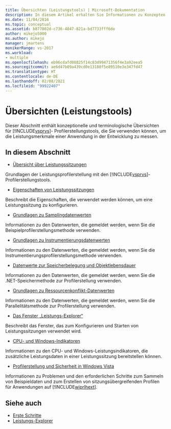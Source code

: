 ```yaml
---
title: Übersichten (Leistungstools) | Microsoft-Dokumentation
description: In diesem Artikel erhalten Sie Informationen zu Konzepten und Terminologie für die Profilerstellungstools in Visual Studio. Verwenden Sie die Informationen, um die Leistungsmerkmale einer Anwendung während ihrer Entwicklung zu messen.
ms.date: 11/04/2016
ms.topic: conceptual
ms.assetid: b877802d-c736-4047-821a-bd7733fff6de
author: mikejo5000
ms.author: mikejo
manager: jmartens
monikerRange: vs-2017
ms.workload:
- multiple
ms.openlocfilehash: eb96cdafd08825f14c83d99471356f4e3a92eea5
ms.sourcegitcommit: ae6d47b09a439cd0e13180f5e89510e3e347fd47
ms.translationtype: HT
ms.contentlocale: de-DE
ms.lasthandoff: 02/08/2021
ms.locfileid: "99922407"
---
```

# <a name="overviews-performance-tools"></a>Übersichten (Leistungstools)
Dieser Abschnitt enthält konzeptionelle und terminologische Übersichten für [!INCLUDE[vsprvs](../code-quality/includes/vsprvs_md.md)]- Profilerstellungstools, die Sie verwenden können, um die Leistungsmerkmale einer Anwendung in der Entwicklung zu messen.

## <a name="in-this-section"></a>In diesem Abschnitt
- [Übersicht über Leistungssitzungen](../profiling/performance-session-overview.md)

 Grundlagen der Leistungsprofilerstellung mit den [!INCLUDE[vsprvs](../code-quality/includes/vsprvs_md.md)]-Profilerstellungstools.

- [Eigenschaften von Leistungssitzungen](../profiling/performance-session-properties.md)

 Beschreibt die Eigenschaften, die verwendet werden können, um eine Leistungssitzung zu konfigurieren.

- [Grundlagen zu Samplingdatenwerten](../profiling/understanding-sampling-data-values.md)

 Informationen zu den Datenwerten, die gemeldet werden, wenn Sie die Beispielprofilerstellungsmethode verwenden.

- [Grundlagen zu Instrumentierungsdatenwerten](../profiling/understanding-instrumentation-data-values.md)

 Informationen zu den Datenwerten, die gemeldet werden, wenn Sie die Instrumentierungsprofilerstellungsmethode verwenden.

- [Datenwerte zur Speicherbelegung und Objektlebensdauer](../profiling/understanding-memory-allocation-and-object-lifetime-data-values.md)

 Informationen zu den Datenwerten, die gemeldet werden, wenn Sie die .NET-Speichermethode zur Profilerstellung verwenden.

- [Grundlagen zu Ressourcenkonflikt-Datenwerten](../profiling/understanding-resource-contention-data-values.md)

 Informationen zu den Datenwerten, die gemeldet werden, wenn Sie die Parallelitätsmethode zur Profilerstellung verwenden.

- [Das Fenster „Leistungs-Explorer“](../profiling/performance-explorer-window.md)

 Beschreibt das Fenster, das zum Konfigurieren und Starten von Leistungssitzungen verwendet wird.

- [CPU- und Windows-Indikatoren](../profiling/cpu-and-windows-counters.md)

 Informationen zu den CPU- und Windows-Leistungsindikatoren, die zusätzliche Leistungsdaten in einer Leistungssitzung bereitstellen können.

- [Profilerstellung und Sicherheit in Windows Vista](../profiling/profiling-and-windows-vista-security.md)

 Informationen zu Problemen und den erforderlichen Schritte zum Sammeln von Beispieldaten und zum Erstellen von sitzungsübergreifenden Profilen für Anwendungen auf [!INCLUDE[wiprlhext](../debugger/includes/wiprlhext_md.md)].

## <a name="see-also"></a>Siehe auch

- [Erste Schritte](../profiling/getting-started-with-performance-tools.md)
- [Leistungs-Explorer](../profiling/performance-explorer.md)
